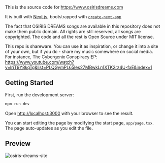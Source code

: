 This is the source code for https://www.osirisdreams.com

It is built with [Next.js](https://nextjs.org/), bootstrapped with [`create-next-app`](https://github.com/vercel/next.js/tree/canary/packages/create-next-app).

The fact that OSIRIS DREAMS songs are available in this repository does not make them public domain. All rights are still reserved, all songs are copyrighted. The code and all the rest is Open Source under MIT license.

This repo is shareware. You can use it as inspiration, or change it into a site of your own, but if you do - share my music somewhere on social media. For instance, The Cybergenix Conspiracy EP: https://www.youtube.com/watch?v=lriT9Y8kqTg&list=PLQGymPL65les27MBwkLn1XTK2rz4U-fxE&index=1

## Getting Started

First, run the development server:

```bash
npm run dev
```

Open [http://localhost:3000](http://localhost:3000) with your browser to see the result.

You can start editing the page by modifying the start page, `app/page.tsx`. The page auto-updates as you edit the file.

## Preview

![osiris-dreams-site](https://github.com/user-attachments/assets/494d24e1-4445-41d0-b450-750b290c45ac)
